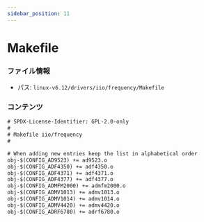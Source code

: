 ```yaml
---
sidebar_position: 11
---
```

# Makefile

### ファイル情報

- パス: `linux-v6.12/drivers/iio/frequency/Makefile`

### コンテンツ

```txt
# SPDX-License-Identifier: GPL-2.0-only
#
# Makefile iio/frequency
#

# When adding new entries keep the list in alphabetical order
obj-$(CONFIG_AD9523) += ad9523.o
obj-$(CONFIG_ADF4350) += adf4350.o
obj-$(CONFIG_ADF4371) += adf4371.o
obj-$(CONFIG_ADF4377) += adf4377.o
obj-$(CONFIG_ADMFM2000) += admfm2000.o
obj-$(CONFIG_ADMV1013) += admv1013.o
obj-$(CONFIG_ADMV1014) += admv1014.o
obj-$(CONFIG_ADMV4420) += admv4420.o
obj-$(CONFIG_ADRF6780) += adrf6780.o

```
